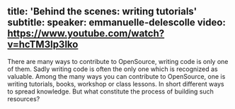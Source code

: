 title: 'Behind the scenes: writing tutorials'
subtitle:
speaker: emmanuelle-delescolle
video: https://www.youtube.com/watch?v=hcTM3lp3lko
---
There are many ways to contribute to OpenSource, writing code is only one of them. Sadly writing code is often the only one which is recognized as valuable.
Among the many ways you can contribute to OpenSource, one is writing tutorials, books, workshop or class lessons. In short different ways to spread knowledge. But what constitute the process of building such resources?